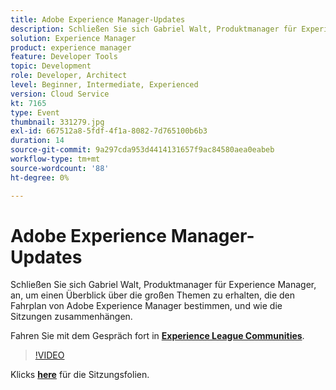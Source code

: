 ```yaml
---
title: Adobe Experience Manager-Updates
description: Schließen Sie sich Gabriel Walt, Produktmanager für Experience Manager, an, um einen Überblick über die großen Themen zu erhalten, die den Fahrplan von Adobe Experience Manager bestimmen, und wie die Sitzungen zusammenhängen. Diese Sitzung wurde im Rahmen des Adobe Developers Live Content-Ereignisses bereitgestellt.
solution: Experience Manager
product: experience manager
feature: Developer Tools
topic: Development
role: Developer, Architect
level: Beginner, Intermediate, Experienced
version: Cloud Service
kt: 7165
type: Event
thumbnail: 331279.jpg
exl-id: 667512a8-5fdf-4f1a-8082-7d765100b6b3
duration: 14
source-git-commit: 9a297cda953d4414131657f9ac84580aea0eabeb
workflow-type: tm+mt
source-wordcount: '88'
ht-degree: 0%

---
```


# Adobe Experience Manager-Updates

Schließen Sie sich Gabriel Walt, Produktmanager für Experience Manager, an, um einen Überblick über die großen Themen zu erhalten, die den Fahrplan von Adobe Experience Manager bestimmen, und wie die Sitzungen zusammenhängen.

Fahren Sie mit dem Gespräch fort in **[Experience League Communities](https://adobe.ly/36Yd3v6)**.

>[!VIDEO](https://video.tv.adobe.com/v/331279/?quality=12&learn=on&hidetitle=true)

Klicks **[here](/help/adobe-developers-live/assets/experience-manager-updates.pdf)** für die Sitzungsfolien.
